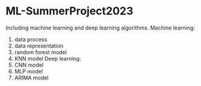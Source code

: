 # ML-SummerProject2023
Including machine learning and deep learning algorithms. 
Machine learning: 
1. data process
2. data representation
3. random forest model
4. KNN model
Deep learning:
1. CNN model
2. MLP model
3. ARIMA model
